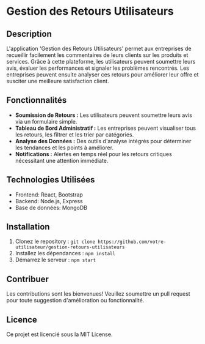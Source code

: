 # Gestion des Retours Utilisateurs

## Description
L'application 'Gestion des Retours Utilisateurs' permet aux entreprises de recueillir facilement les commentaires de leurs clients sur les produits et services. Grâce à cette plateforme, les utilisateurs peuvent soumettre leurs avis, évaluer les performances et signaler les problèmes rencontrés. Les entreprises peuvent ensuite analyser ces retours pour améliorer leur offre et susciter une meilleure satisfaction client.

## Fonctionnalités
- **Soumission de Retours :** Les utilisateurs peuvent soumettre leurs avis via un formulaire simple.
- **Tableau de Bord Administratif :** Les entreprises peuvent visualiser tous les retours, les filtrer et les trier par catégories.
- **Analyse des Données :** Des outils d'analyse intégrés pour déterminer les tendances et les points à améliorer.
- **Notifications :** Alertes en temps réel pour les retours critiques nécessitant une attention immédiate.

## Technologies Utilisées
- Frontend: React, Bootstrap
- Backend: Node.js, Express
- Base de données: MongoDB

## Installation
1. Clonez le repository : `git clone https://github.com/votre-utilisateur/gestion-retours-utilisateurs`
2. Installez les dépendances : `npm install`
3. Démarrez le serveur : `npm start`

## Contribuer
Les contributions sont les bienvenues! Veuillez soumettre un pull request pour toute suggestion d'amélioration ou fonctionnalité.

## Licence
Ce projet est licencié sous la MIT License.